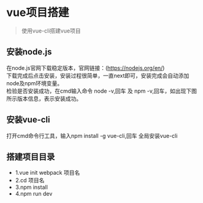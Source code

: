 # vue项目搭建

> 使用vue-cli搭建vue项目

## 安装node.js

在node.js官网下载稳定版本，官网链接：(https://nodejs.org/en/)<br />
下载完成后点击安装，安装过程很简单，一直next即可，安装完成会自动添加node及npm环境变量。<br />
检验是否安装成功，在cmd输入命令 node -v,回车 及 npm -v,回车，如出现下图所示版本信息，表示安装成功。

## 安装vue-cli

打开cmd命令行工具，输入npm install -g vue-cli,回车 全局安装vue-cli<br />

## 搭建项目目录

* 1.vue init webpack 项目名
* 2.cd 项目名
* 3.npm install
* 4.npm run dev

